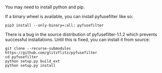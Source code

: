 You may need to install python and pip.

If a binary wheel is available, you can install pyfusefilter like so:
```
pip3 install --only-binary=:all: pyfusefilter
````

There is a bug in the source distribution of pyfusefilter-1.1.2 which prevents successful installations.
Until this is fixed, you can install it from source:
```
git clone --recurse-submodules https://github.com/glitzflitz/pyfusefilter
cd pyfusefilter
python setup.py build_ext
python setup.py install
```